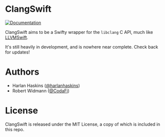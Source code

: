 # ClangSwift
[![Documentation](https://cdn.rawgit.com/llvm-swift/ClangSwift/master/docs/badge.svg)](https://llvm-swift.github.io/ClangSwift)

ClangSwift aims to be a Swifty wrapper for the `libclang` C API, much like
[LLVMSwift](https://github.com/llvm-swift/LLVMSwift).

It's still heavily in development, and is nowhere near complete.
Check back for updates!

# Authors

- Harlan Haskins ([@harlanhaskins](https://github.com/harlanhaskins))
- Robert Widmann ([@CodaFi](https://github.com/CodaFi))

# License

ClangSwift is released under the MIT License, a copy of which is included
in this repo.
